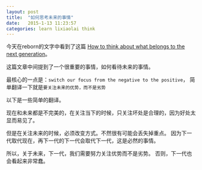 ```yaml
---
layout: post
title:  "如何思考未来的事情"
date:   2015-1-13 11:23:57
categories: learn lixiaolai think
---
```


今天在reborn的文字中看到了这篇 [How to think about what belongs to the next generation](http://xiaolai.li/post/101307573075/how-to-think-about-what-belongs-to-the-next)。


这篇文章中间提到了一个很重要的事情，如何看待未来的事情。

最核心的一点是：`switch our focus from the negative to the positive`，
简单翻译一下就是`要关注未来的优势，而不是劣势`

以下是一些简单的翻译。

现在和未来都是不完美的，在关注当下的时候，只关注坏处是合理的，因为好处太显而易见了。

但是在关注未来的时候，必须改变方式。不然很有可能会丢失掉重点。
因为下一代取代现在，再下一代的下一代会取代下一代，这是必然的事情。

所以，关于未来，下一代，我们需要努力关注优势而不是劣势。
否则，下一代也会看起来非常蠢。
